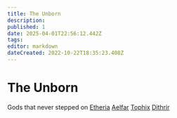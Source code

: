 ```yaml
---
title: The Unborn
description: 
published: 1
date: 2025-04-01T22:56:12.442Z
tags: 
editor: markdown
dateCreated: 2022-10-22T18:35:23.408Z
---
```


# The Unborn
Gods that never stepped on [Etheria](/etheria.md)
[Aelfar](/being/deity/aelfar.md)
[Tophix](/being/deity/tophix.md)
[Dithrir](/being/deity/dithrir.md)
